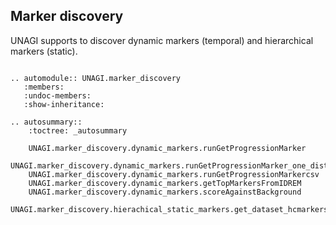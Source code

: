 ## Marker discovery

UNAGI supports to discover dynamic markers (temporal) and hierarchical markers (static). 

```{eval-rst}

.. automodule:: UNAGI.marker_discovery
   :members:
   :undoc-members:
   :show-inheritance:

.. autosummary::
    :toctree: _autosummary

    UNAGI.marker_discovery.dynamic_markers.runGetProgressionMarker
    UNAGI.marker_discovery.dynamic_markers.runGetProgressionMarker_one_dist
    UNAGI.marker_discovery.dynamic_markers.runGetProgressionMarkercsv
    UNAGI.marker_discovery.dynamic_markers.getTopMarkersFromIDREM
    UNAGI.marker_discovery.dynamic_markers.scoreAgainstBackground
    UNAGI.marker_discovery.hierachical_static_markers.get_dataset_hcmarkers

```